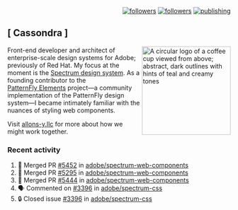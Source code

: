 <p align="right"><a rel="me" href="https://front-end.social/@castastrophe">
    <img alt="followers" title="Follow me on Mastodon" src="https://img.shields.io/mastodon/follow/109297102751309835?domain=https%3A%2F%2Ffront-end.social&label=Follow&logo=mastodon&logoColor=white&style=for-the-badge&labelColor=008080&color=006969"/></a>
  <a href="https://codepen.io/castastrophe/">
    <img alt="followers" title="Follow me on CodePen" src="https://img.shields.io/badge/23-1?color=640464&labelColor=7c007c&style=for-the-badge&logo=codepen&label=Follow"/></a>
<a href="https://castastrophe.medium.com/">
    <img alt="publishing" title="View articles on Medium" src="https://img.shields.io/badge/107-1?color=666&labelColor=444&label=subscribe&logo=medium&logoColor=white&style=for-the-badge"/></a>
</p>

## [&nbsp;Cassondra&nbsp;]

<img align="right" src="https://github-production-user-asset-6210df.s3.amazonaws.com/1840295/253016758-ba468774-1cd3-42c2-8f43-947b5eeb5edf.png" height="200" alt="A circular logo of a coffee cup viewed from above; abstract, dark outlines with hints of teal and creamy tones">

Front-end developer and architect of enterprise-scale design systems for Adobe; previously of Red Hat. My focus at the moment is the [Spectrum design system](https://github.com/adobe/spectrum-css). As a founding contributor to the [PatternFly&nbsp;Elements](https://github.com/patternfly/patternfly-elements) project&mdash;a community implementation of the PatternFly design system&mdash;I became intimately familiar with the nuances of styling web components.

Visit [allons-y.llc](http://allons-y.llc/) for more about how we might work together.

### Recent activity

<!--START_SECTION:activity-->
1. 🎉 Merged PR [#5452](https://github.com/adobe/spectrum-web-components/pull/5452) in [adobe/spectrum-web-components](https://github.com/adobe/spectrum-web-components)
2. 🎉 Merged PR [#5295](https://github.com/adobe/spectrum-web-components/pull/5295) in [adobe/spectrum-web-components](https://github.com/adobe/spectrum-web-components)
3. 🎉 Merged PR [#5444](https://github.com/adobe/spectrum-web-components/pull/5444) in [adobe/spectrum-web-components](https://github.com/adobe/spectrum-web-components)
4. 🗣 Commented on [#3396](https://github.com/adobe/spectrum-css/issues/3396#issuecomment-2858729619) in [adobe/spectrum-css](https://github.com/adobe/spectrum-css)
5. 🔒 Closed issue [#3396](https://github.com/adobe/spectrum-css/issues/3396) in [adobe/spectrum-css](https://github.com/adobe/spectrum-css)
<!--END_SECTION:activity-->
